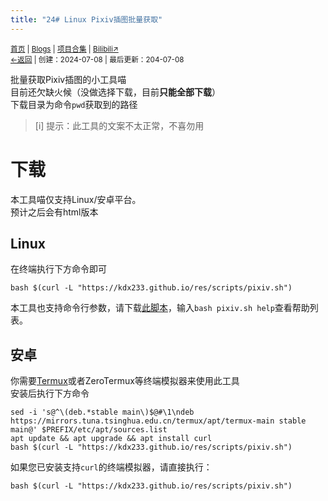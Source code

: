 ```yaml
---
title: "24# Linux Pixiv插图批量获取"
---
```

<small><a href="/">首页</a> | <a href="/blogs">Blogs</a> | <a href="/Project">项目合集</a> | <a href="https://space.bilibili.com/1987247870">Bilibili↗</a><br><a href="../../">←返回</a> | 
创建：2024-07-08 | 最后更新：204-07-08</small><br>

批量获取Pixiv插图的小工具喵<br>
目前还欠缺火候（没做选择下载，目前**只能全部下载**）<br>
下载目录为命令`pwd`获取到的路径

> [i] 提示：此工具的文案不太正常，不喜勿用

# 下载
本工具喵仅支持Linux/安卓平台。<br>
预计之后会有html版本<br>

## Linux
在终端执行下方命令即可

```shell
bash $(curl -L "https://kdx233.github.io/res/scripts/pixiv.sh")
```

本工具也支持命令行参数，请下载[此脚本](https://kdx233.github.io/res/scripts/pixiv.sh)，输入```bash pixiv.sh help```查看帮助列表。

## 安卓
你需要[Termux](//termux.dev)或者ZeroTermux等终端模拟器来使用此工具<br>
安装后执行下方命令

```shell
sed -i 's@^\(deb.*stable main\)$@#\1\ndeb https://mirrors.tuna.tsinghua.edu.cn/termux/apt/termux-main stable main@' $PREFIX/etc/apt/sources.list
apt update && apt upgrade && apt install curl
bash $(curl -L "https://kdx233.github.io/res/scripts/pixiv.sh")
```

如果您已安装支持`curl`的终端模拟器，请直接执行：
```shell
bash $(curl -L "https://kdx233.github.io/res/scripts/pixiv.sh")
```